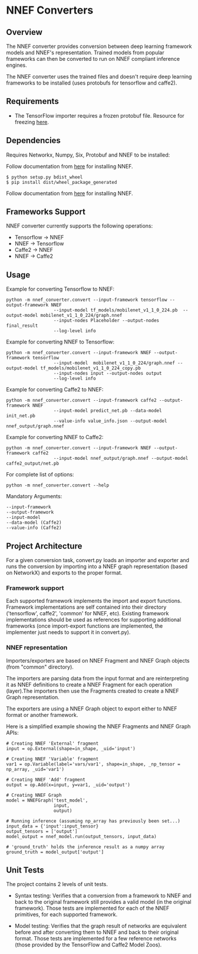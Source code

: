 # NNEF Converters

## Overview

The NNEF converter provides conversion between deep learning framework models and NNEF's representation. Trained models 
from popular frameworks can then be converted to run on NNEF compliant inference engines. 

The NNEF converter uses the trained files and doesn't require deep learning frameworks to be installed 
(uses protobufs for tensorflow and caffe2).

## Requirements

- The TensorFlow importer requires a frozen protobuf file. Resource for freezing [here](https://www.tensorflow.org/extend/tool_developers/#freezing).

## Dependencies

Requires Networkx, Numpy, Six, Protobuf and NNEF to be installed:

Follow documentation from [here](https://github.com/KhronosGroup/NNEF-Tools/tree/master/parser/cpp) for installing NNEF.

	$ python setup.py bdist_wheel
	$ pip install dist/wheel_package_generated    
	
Follow documentation from [here](https://github.com/KhronosGroup/NNEF-Tools/tree/master/parser/cpp) for installing NNEF.

## Frameworks Support

NNEF converter currently supports the following operations: 

   - Tensorflow -> NNEF 
   - NNEF       -> Tensorflow
   - Caffe2     -> NNEF
   - NNEF       -> Caffe2
   

## Usage
Example for converting Tensorflow to NNEF:  

    python -m nnef_converter.convert --input-framework tensorflow --output-framework NNEF 
                      --input-model tf_models/mobilenet_v1_1_0_224.pb  --output-model mobilenet_v1_1_0_224/graph.nnef 
                      --input-nodes Placeholder --output-nodes final_result 
                      --log-level info 

Example for converting NNEF to Tensorflow:  

    python -m nnef_converter.convert --input-framework NNEF --output-framework tensorflow 
                      --input-model  mobilenet_v1_1_0_224/graph.nnef --output-model tf_models/mobilenet_v1_1_0_224_copy.pb 
                      --input-nodes input --output-nodes output
                      --log-level info 

Example for converting Caffe2 to NNEF:

	python -m nnef_converter.convert --input-framework caffe2 --output-framework NNEF
					  --input-model predict_net.pb --data-model init_net.pb
					  --value-info value_info.json --output-model nnef_output/graph.nnef

Example for converting NNEF to Caffe2:

	python -m nnef_converter.convert --input-framework NNEF --output-framework caffe2
					  --input-model nnef_output/graph.nnef --output-model caffe2_output/net.pb

For complete list of options:

    python -m nnef_converter.convert --help 

Mandatory Arguments:
	
	--input-framework
	--output-framework
	--input-model
	--data-model (Caffe2)
	--value-info (Caffe2)
    

## Project Architecture

For a given conversion task, convert.py loads an importer and exporter and runs the conversion by importing into a NNEF 
graph representation (based on NetworkX) and exports to the proper format. 

### Framework support
Each supported framework implements the import and export functions. Framework implementations are self contained into 
their directory ('tensorflow', caffe2', 'common' for NNEF, etc). Existing framework implementations should be used as 
references for supporting additional frameworks (once import-export functions are implemented, the implementer just needs 
to support it in convert.py).

### NNEF representation
Importers/exporters are based on NNEF Fragment and NNEF Graph objects (from "common" directory). 

The importers are parsing data from the input format and are reinterpreting it as NNEF definitions to create a NNEF 
Fragment for each operation (layer).The importers then use the Fragments created to create a NNEF Graph representation.
 
The exporters are using a NNEF Graph object to export either to NNEF format or another framework. 

Here is a simplified example showing the NNEF Fragments and NNEF Graph APIs: 

    # Creating NNEF 'External' fragment 
    input = op.External(shape=in_shape, _uid='input')

    # Creating NNEF 'Variable' fragment
    var1 = op.Variable(label='vars/var1', shape=in_shape, _np_tensor = np_array, _uid='var1')

    # Creating NNEF 'Add' fragment
    output = op.Add(x=input, y=var1, _uid='output')

    # Creating NNEF Graph 
    model = NNEFGraph('test_model', 
                      input, 
                      output)
                      
    # Running inference (assuming np_array has previously been set...)
    input_data = {'input':input_tensor}
    output_tensors = ['output']
    model_output = nnef_model.run(output_tensors, input_data)

    # 'ground_truth' holds the inference result as a numpy array
    ground_truth = model_output['output']


## Unit Tests

The project contains 2 levels of unit tests. 

- Syntax testing: Verifies that a conversion from a framework to NNEF and back to the original framework 
still provides a valid model (in the original framework). Those tests are implemented for each of the NNEF primitives, for each supported framework.

- Model testing: Verifies that the graph result of networks are equivalent before and after converting them to NNEF 
and back to their original format. Those tests are implemented for a few reference networks (those provided by the TensorFlow and Caffe2 Model Zoos).
